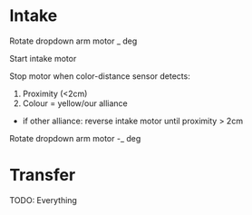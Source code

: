 # Intake

Rotate dropdown arm motor _ deg

Start intake motor

Stop motor when color-distance sensor detects:
 1. Proximity (<2cm)
 2. Colour = yellow/our alliance
  - if other alliance: reverse intake motor until proximity > 2cm

Rotate dropdown arm motor -_ deg

# Transfer

TODO: Everything